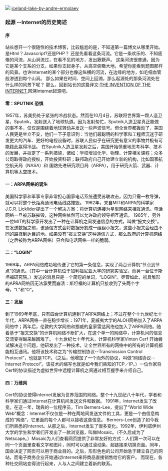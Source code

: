 ![](.resource/iceland-lake-by-andre-ermolaev-three.jpg)
[iceland-lake-by-andre-ermolaev](http://andre.ru/about-andre-ermolaev-creative-photography/)
### 起源 --Internet的历史简述
#### 序
站长想开一个很随性的技术博客，比较尴尬的是，不知道第一篇博文从哪里开始。是Html？Javascript?还是PHP？
还是先看看这条河流。它是一条欢乐的、不知疲倦的河流，从山涧流过，在看不见的地方，发出簌簌声。
这条河流很普通，因为它是某个支系的分支。如果你支起身子，从高空俯瞰大地，希望你能看到题图那样的风景。也许Internet的某个部分也像这纵横的河流，在边缘的地方，如毛细血管般渗透到每个山涧。
那么如果在时间、空间上回溯，那么起源处的那条河流处在什么样的风景下呢？
那么，回到站长的这篇译文:[THE INVENTION OF THE INTERNET](http://www.history.com/topics/inventions/invention-of-the-internet),回溯Internet起源吧。

#### 零：SPUTNIK 恐惧
1957年，苏美扔处于紧张的冷战状态。然而在10月4日，苏联将世界第一颗人造卫星，Sputnik，发射送入了地球轨道。因为发射匆忙，Sputnik人造卫星真正能做的事不多，仅仅是围绕着地球转动并发送一些声波信号。但全世界都轰动了，美国人民更是坐立不安，他们一下子意识到：当他们最聪明的科学家和工程师沉迷于研发更大的汽车、更好的电视设备时，苏联人民似乎在研究更有意义的事物并极有可能籍此赢得冷战。
在Sputnik人造卫星发射之后，美国开始慎重地思考科学、技术的发展，并拟定了一系列措施，诸如：学校增加化学、物理、计算相关课程；众多公司取得政府授权，开始投资科研；联邦政府自己开始建立新的机构，比如国家航空航天局（NASA）和 国防先进研究项目局（ARPA），用于研究火箭、武器、计算机等太空技术。

#### 一：ARPA网络的诞生
美国科学家和军事专家非常担心国家电话系统遭受苏联攻击，因为只需一枚导弹，就可以将整个长距离通讯电话线路摧毁。
1962年，来自MIT和ARPA的科学家 J.C.R. Licklider提出了一个解决方案：将计算机连接为星型网络来相互通讯。电话网络一旦被苏联摧毁，这种网络依然可以允许政府领导相互通讯。
1965年，另外一位MIT的科学家开发出了一种在计算机之间发送信息的方式，叫做“报文交换”。在发送数据之前，该通信方式会将数据分割成一组组小报文，这些小报文会经由不同的路径到达目的地。如果没有“报文交换”这种通信方式，那么政府的计算机网络（之后被称为ARPA网络）只会和电话网络一样的脆弱。

#### 二：“LOGIN”
1969年，ARPA网络成功地传送了它的第一条信息，实现了两台计算机“节点到节点”的通讯。（其中一台计算机位于加利福尼亚大学的研究实验室，而另一台位于斯坦福研究院。）发送的消息只是一个简短的单词，“LOGIN”。尽管如此，初具雏形的APRA网络因无法承受而崩溃：斯坦福的计算机只接收到了头两个字母，“L”和“O”。

#### 三：发展
到了1969年年底，只有四台计算机连到了ARPA网络上；不过在整个十九世纪七十年代，ARPA网络一直在稳步增长：1971年，夏威夷大学的ALOH网络加入了ARPA网络中；两年后，伦敦的大学网络和挪威的皇家雷达网络也加入了ARPA网络。随着基于“报文交换”的计算机网络不断扩大，在这个单一的网络中，计算机间的信息交流变得越来越困难了。
十九世纪七十年代末，计算机科学家Vinton Cerf 开始尝试解决这个问题，他研发出了一种技术，让全世界所有的网络中的所有的计算机都能相互通讯。他将该技术称之为“传输控制协议--Transmission Control Protocol”，也就是TCP。（之后，他增加了一个而外的协议，叫做“网络协议--Internet Protocol”。该技术的缩写也就是如今我们熟知的TCP／IP。）一位作家将Cerf的协议描述为虚拟世界中远程计算机之间通过相互握手来介绍自己。



#### 四：万维网
Cerf的协议使得Internet发展为世界范围的网络。整个十九世纪八十年代，学者和科学家们通过Internet在计算机间发送文件和数据。
1991年，Internet发生了改变。在这一年，瑞典的一位程序员，Tim Berners-Lee，提出了“World Wide Web”概念：Internet不仅仅是一种在两地间发送文件的工具，更是一个由信息构成的“网络”，它里面的每个人都可以接收这些信息。
Berners-Lee创造了如今我们所熟悉的Internet。从那之后，Internet发生了很多变化。1992年，伊利诺伊州大学的学生和学者们开发出了一款浏览器，叫做Mosaic。（不久后成为了Netscape。）Mosaic为人们查看网页提供了非常友好的方式：人们第一次可以在同一个页面里查看文字和图片，同时可以通过滚动条、超链接来切换页面。同年，国会决定了网页可以用于商业目的。之后，形形色色的公司开始急于建立自己的网站，而电子商务企业开始通过Internet来将商品直接销售给它的客户。
而现在，各种社交网站变得流行起来，人与人之间建立着新的联系。